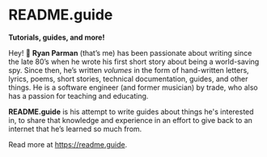 # README.guide

**Tutorials, guides, and more!**

Hey! 👋 **Ryan Parman** (that’s me) has been passionate about writing since the late 80’s when he wrote his first short story about being a world-saving spy. Since then, he’s written _volumes_ in the form of hand-written letters, lyrics, poems, short stories, technical documentation, guides, and other things. He is a software engineer (and former musician) by trade, who also has a passion for teaching and educating.

**README.guide** is his attempt to write guides about things he's interested in, to share that knowledge and experience in an effort to give back to an internet that he’s learned so much from.

Read more at <https://readme.guide>.
